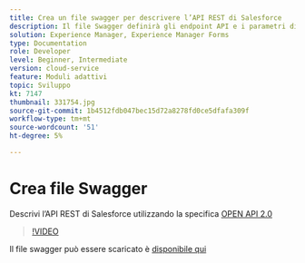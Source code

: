 ```yaml
---
title: Crea un file swagger per descrivere l’API REST di Salesforce
description: Il file Swagger definirà gli endpoint API e i parametri di input e output
solution: Experience Manager, Experience Manager Forms
type: Documentation
role: Developer
level: Beginner, Intermediate
version: cloud-service
feature: Moduli adattivi
topic: Sviluppo
kt: 7147
thumbnail: 331754.jpg
source-git-commit: 1b4512fdb047bec15d72a8278fd0ce5dfafa309f
workflow-type: tm+mt
source-wordcount: '51'
ht-degree: 5%

---
```



# Crea file Swagger

Descrivi l’API REST di Salesforce utilizzando la specifica [OPEN API 2.0](https://swagger.io/docs/specification/2-0/basic-structure/)

>[!VIDEO](https://video.tv.adobe.com/v/331754?quality=12&learn=on)

Il file swagger può essere scaricato è [disponibile qui](assets/sfdc-rest-swagger.zip)
